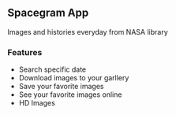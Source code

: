 ## Spacegram App

Images and histories everyday from NASA library

### Features
* Search specific date
* Download images to your garllery
* Save your favorite images
* See your favorite images online
* HD Images
